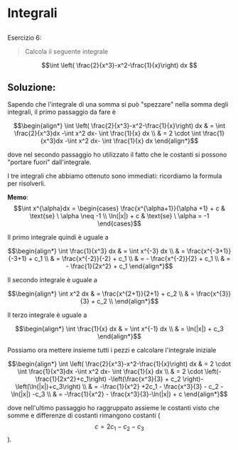 ﻿# Integrali 

<!--Upmath extremely simplifies this task by using Markdown and LaTeX. It converts the Markdown syntax extended with LaTeX equations support into HTML code you can publish anywhere on the web.-->

<!--![Paper written in LaTeX](/i/latex.jpg)-->

## 

Esercizio 6:

> Calcola il seguente integrale 

$$\int \left( \frac{2}{x^3}-x^2-\frac{1}{x}\right) dx $$ 
## Soluzione: 

Sapendo che l'integrale di una somma si può "spezzare" nella somma degli integrali, il primo passaggio da fare è 

$$\begin{align*}
\int \left( \frac{2}{x^3}-x^2-\frac{1}{x}\right) dx & = \int \frac{2}{x^3}dx -\int x^2 dx- \int \frac{1}{x} dx \\
& = 2 \cdot \int \frac{1}{x^3}dx -\int x^2 dx- \int \frac{1}{x} dx
\end{align*}$$

dove nel secondo passaggio ho utilizzato il fatto che le costanti si possono "portare fuori" dall'integrale. 

I tre integrali che abbiamo ottenuto sono immediati: ricordiamo la formula per risolverli. 

**Memo**: $$\int x^{\alpha}dx = \begin{cases}
\frac{x^{\alpha+1}}{\alpha +1} + c & \text{se} \ \alpha \neq -1 \\
\ln(|x|) + c & \text{se} \ \alpha = -1 
\end{cases}$$

Il primo integrale quindi è uguale a 

$$\begin{align*}
\int \frac{1}{x^3} dx & = \int x^{-3} dx \\
& =  \frac{x^{-3+1}}{-3+1} + c_1 \\
& = \frac{x^{-2}}{-2} + c_1 \\
& = - \frac{x^{-2}}{2} + c_1 \\
& = - \frac{1}{2x^2} + c_1 
\end{align*}$$

Il secondo integrale è uguale a 

$$\begin{align*}
\int x^2 dx & =  \frac{x^{2+1}}{2+1} + c_2 \\
& = \frac{x^{3}}{3} + c_2 \\
\end{align*}$$

Il terzo integrale è uguale a 

$$\begin{align*}
\int \frac{1}{x} dx & = \int x^{-1} dx \\
& =  \ln(|x|) + c_3 
\end{align*}$$

Possiamo ora mettere insieme tutti i pezzi e calcolare l'integrale iniziale

$$\begin{align*}
\int \left( \frac{2}{x^3}-x^2-\frac{1}{x}\right) dx
& = 2 \cdot \int \frac{1}{x^3}dx -\int x^2 dx- \int \frac{1}{x} dx \\
& = 2 \cdot \left(-\frac{1}{2x^2}+c_1\right) -\left(\frac{x^3}{3} + c_2 \right)- \left(\ln(|x|)+c_3\right) \\
& = -\frac{1}{x^2} +2c_1 - \frac{x^3}{3} - c_2 -\ln(|x|) -c_3 \\
& = -\frac{1}{x^2} - \frac{x^3}{3}-\ln(|x|) + c  
\end{align*}$$

dove nell'ultimo passaggio ho raggruppato assieme le costanti visto che somme e differenze di costanti rimangono costanti ($$c = 2c_1-c_2-c_3$$). 

